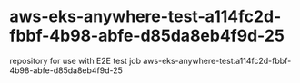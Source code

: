 # aws-eks-anywhere-test-a114fc2d-fbbf-4b98-abfe-d85da8eb4f9d-25
repository for use with E2E test job aws-eks-anywhere-test:a114fc2d-fbbf-4b98-abfe-d85da8eb4f9d-25
